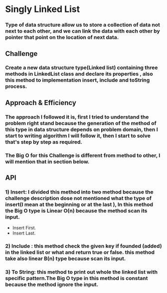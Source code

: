 # Singly Linked List
### Type of data structure allow us to store a collection of data not next to each other, and we can link the data with each other by pointer that point on the location of next data.

## Challenge
### Create a new data structure type(Linked list) containing three methods in LinkedList class and declare its properties , also this method to implementation insert, include and toString process.

## Approach & Efficiency
### The approach I followed it is, first I tried to understand the problem right stand because the generation of the method of this type in data structure depends on problem domain, then I start to writing algorithm I will follow it, then I start to solve that's step by step as required.
### The Big O for this Challenge is different from method to other, I will mention that in section below.

## API
### 1) Insert: I divided this method into two method because the challenge description dose not mentioned what the type of insert(I mean at the beginning or at the last ), In this method the Big O type is Linear O(n) because the method scan its input.
- Insert First.
- Insert Last.
### 2) Include : this method check the given key if founded (added) in the linked list or what and return true or false. this method take also linear B(n) type because scan its input.
### 3) To String: this method to print out whole the linked list with specific pattern.The Big O type in this method is constant because the method ignore the input.

